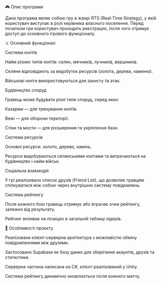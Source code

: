 🎮 Опис програми

Дана програма являє собою гру в жанрі RTS (Real-Time Strategy), у якій користувач виступає в ролі керівника власного поселення.
Перед початком гри користувач проходить реєстрацію, після чого отримує доступ до основного ігрового функціоналу.

⚔️ Основний функціонал

Система юнітів

Найм різних типів юнітів: селян, мечників, лучників, вершників.

Селяни відповідають за видобуток ресурсів (золота, дерева, каменю).

Військові юніти використовуються для захисту та атак.

Будівництво споруд

Гравець може будувати різні типи споруд, серед яких:

Казарми — для тренування юнітів.

Вежі — для оборони території.

Стіни та мости — для розширення та укріплення бази.

Система ресурсів

Основні ресурси: золото, дерево, камінь.

Ресурси видобуваються селянськими юнітами та витрачаються на будівництво і найм військ.

Соціальна взаємодія

У грі реалізовано список друзів (Friend List), що дозволяє гравцям спілкуватися між собою через внутрішню систему повідомлень.

Система рейтингу

Після кожного бою гравець отримує або втрачає очки рейтингу, залежно від результату.

Рейтинг впливає на позицію в загальній таблиці лідерів.

🧩 Особливості проєкту

Реалізована клієнт-серверна архітектура з можливістю обміну повідомленнями між друзями.

Застосовано Supabase як базу даних для зберігання акаунтів, друзів та статистики.

Серверна частина написана на C#, клієнт реалізований у Unity.

Система рейтингу динамічно оновлюється після кожного матчу.
